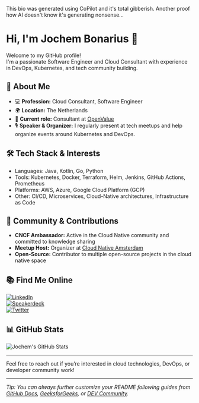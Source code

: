 This bio was generated using CoPilot and it's total gibberish. Another proof how AI doesn't know it's generating nonsense...

# Hi, I'm Jochem Bonarius 👋

Welcome to my GitHub profile!  
I'm a passionate Software Engineer and Cloud Consultant with experience in DevOps, Kubernetes, and tech community building.

## 🚀 About Me

- 💻 **Profession:** Cloud Consultant, Software Engineer
- 🌍 **Location:** The Netherlands
- 🏢 **Current role:** Consultant at [OpenValue](https://openvalue.eu/)  
- 🎙️ **Speaker & Organizer:** I regularly present at tech meetups and help organize events around Kubernetes and DevOps.

## 🛠️ Tech Stack & Interests

- Languages: Java, Kotlin, Go, Python
- Tools: Kubernetes, Docker, Terraform, Helm, Jenkins, GitHub Actions, Prometheus
- Platforms: AWS, Azure, Google Cloud Platform (GCP)
- Other: CI/CD, Microservices, Cloud-Native architectures, Infrastructure as Code

## 📢 Community & Contributions

- **CNCF Ambassador:** Active in the Cloud Native community and committed to knowledge sharing
- **Meetup Host:** Organizer at [Cloud Native Amsterdam](https://www.meetup.com/cloud-native-amsterdam/)
- **Open-Source:** Contributor to multiple open-source projects in the cloud native space

## 📚 Find Me Online

[![LinkedIn](https://img.shields.io/badge/LinkedIn-blue?logo=linkedin)](https://linkedin.com/in/jochem-bonarius)  
[![Speakerdeck](https://img.shields.io/badge/Speakerdeck-grey?logo=speakerdeck)](https://speakerdeck.com/jochem_bonarius)  
[![Twitter](https://img.shields.io/badge/Twitter-1DA1F2?logo=twitter)](https://twitter.com/jbonarius)

## 📊 GitHub Stats

![Jochem's GitHub Stats](https://github-readme-stats.vercel.app/api?username=jbonarius&show_icons=true&theme=radical)

---

Feel free to reach out if you’re interested in cloud technologies, DevOps, or developer community work!

---

*Tip: You can always further customize your README following guides from [GitHub Docs](https://docs.github.com/en/account-and-profile/how-tos/setting-up-and-managing-your-github-profile/customizing-your-profile/managing-your-profile-readme), [GeeksforGeeks](https://www.geeksforgeeks.org/git/how-to-add-a-readme-to-your-github-profile/), or [DEV Community](https://dev.to/codercordite/how-to-create-a-beautiful-github-profile-readme-with-code-example-b1o).*
